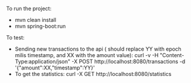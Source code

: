 To run the project:

- mvn clean install 
- mvn spring-boot:run

To test:

 - Sending new transactions to the api ( should replace YY with epoch milis timestamp, and XX with the amount value):
    curl -v -H "Content-Type:application/json" -X POST http://localhost:8080/transactions -d '{"amount":XX,"timestamp":YY}'
 - To get the statistics:
    curl -X GET http://localhost:8080/statistics

